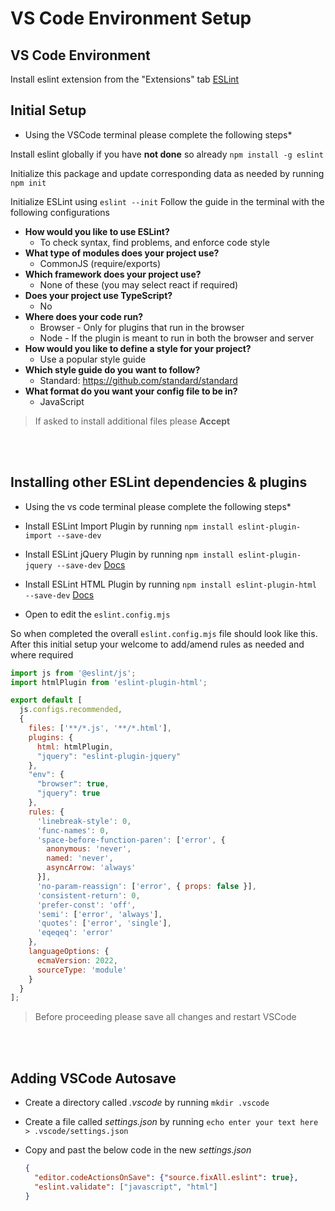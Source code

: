# VS Code Environment Setup

## VS Code Environment

Install eslint extension from the "Extensions" tab [ESLint](https://marketplace.visualstudio.com/items?itemName=dbaeumer.vscode-eslint)

## Initial Setup

* Using the VSCode terminal please complete the following steps*

Install eslint globally if you have **not done** so already ```npm install -g eslint```

Initialize this package and update corresponding data as needed by running ```npm init```

Initialize ESLint using ```eslint --init``` Follow the guide in the terminal with the following configurations

* **How would you like to use ESLint?**
  * To check syntax, find problems, and enforce code style
* **What type of modules does your project use?**
  * CommonJS (require/exports)
* **Which framework does your project use?**
  * None of these (you may select react if required)
* **Does your project use TypeScript?**
  * No
* **Where does your code run?**
  * Browser - Only for plugins that run in the browser
  * Node - If the plugin is meant to run in both the browser and server
* **How would you like to define a style for your project?**
  * Use a popular style guide
* **Which style guide do you want to follow?**
  * Standard: <https://github.com/standard/standard>
* **What format do you want your config file to be in?**
  * JavaScript

> If asked to install additional files please **Accept**

</br>

</br>

## Installing other ESLint dependencies & plugins

* Using the vs code terminal please complete the following steps*

* Install ESLint Import Plugin by running ```npm install eslint-plugin-import --save-dev```
* Install ESLint jQuery Plugin by running ```npm install eslint-plugin-jquery --save-dev``` [Docs](https://github.com/dgraham/eslint-plugin-jquery)
* Install ESLint HTML Plugin by running ```npm install eslint-plugin-html --save-dev``` [Docs](https://github.com/BenoitZugmeyer/eslint-plugin-html/)
* Open to edit the ```eslint.config.mjs```

So when completed the overall ```eslint.config.mjs``` file should look like this.  After this initial setup your welcome to add/amend rules as needed and where required

```js
import js from '@eslint/js';
import htmlPlugin from 'eslint-plugin-html';

export default [
  js.configs.recommended,
  {
    files: ['**/*.js', '**/*.html'],
    plugins: {
      html: htmlPlugin,
      "jquery": "eslint-plugin-jquery"
    },
    "env": {
      "browser": true,
      "jquery": true
    },
    rules: {
      'linebreak-style': 0,
      'func-names': 0,
      'space-before-function-paren': ['error', {
        anonymous: 'never',
        named: 'never',
        asyncArrow: 'always'
      }],
      'no-param-reassign': ['error', { props: false }],
      'consistent-return': 0,
      'prefer-const': 'off',
      'semi': ['error', 'always'],
      'quotes': ['error', 'single'],
      'eqeqeq': 'error'
    },
    languageOptions: {
      ecmaVersion: 2022,
      sourceType: 'module'
    }
  }
];


```

> Before proceeding please save all changes and restart VSCode

</br>

</br>

## Adding VSCode Autosave

* Create a directory called *.vscode* by running ```mkdir .vscode```
* Create a file called *settings.json* by running ```echo enter your text here > .vscode/settings.json```
* Copy and past the below code in the new *settings.json*
  
  ```JSON
  {
    "editor.codeActionsOnSave": {"source.fixAll.eslint": true},
    "eslint.validate": ["javascript", "html"]
  }
  ```
